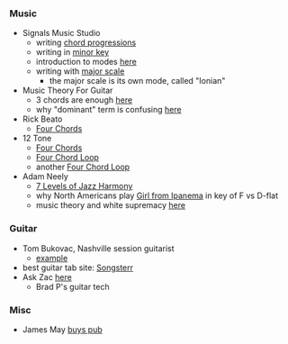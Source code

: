 
### Music

* Signals Music Studio
    - writing [chord progressions](https://www.youtube.com/watch?v=M8eItITv8QA)
    - writing in [minor key](https://www.youtube.com/watch?v=j-j4g0ktPGw)
    - introduction to modes [here](https://www.youtube.com/watch?v=bwaeBUYcO5o)
    - writing with [major scale](https://www.youtube.com/watch?v=gbNLhx2eCXs)
        - the major scale is its own mode, called "Ionian"
* Music Theory For Guitar
    - 3 chords are enough [here](https://www.youtube.com/watch?v=dOVJbMipaWY)
    - why "dominant" term is confusing [here](https://www.youtube.com/watch?v=d6oLVpoePuA)
* Rick Beato
    - [Four Chords](https://www.youtube.com/watch?v=nuGt-ZG39cU)
* 12 Tone
    - [Four Chords](https://www.youtube.com/watch?v=d46gO5FUh-g) 
    - [Four Chord Loop](https://www.youtube.com/watch?v=_5SI8Zhr6E0)
    - another [Four Chord Loop](https://www.youtube.com/watch?v=djqSL5b-pWk)
* Adam Neely
    - [7 Levels of Jazz Harmony](https://www.youtube.com/watch?v=lz3WR-F_pnM)
    - why North Americans play [Girl from Ipanema](https://www.youtube.com/watch?v=OFWCbGzxofU) in key of F vs D-flat
    - music theory and white supremacy [here](https://www.youtube.com/watch?v=Kr3quGh7pJA) 

### Guitar

* Tom Bukovac, Nashville session guitarist
    - [example](https://www.youtube.com/watch?v=kfP4QADD4Pk)
* best guitar tab site: [Songsterr](https://www.songsterr.com/)
* Ask Zac [here](https://www.youtube.com/watch?v=Ej4Uee78cpo) 
    - Brad P's guitar tech 

### Misc

* James May [buys pub](https://www.youtube.com/watch?v=AAfwfZr0EHo)
